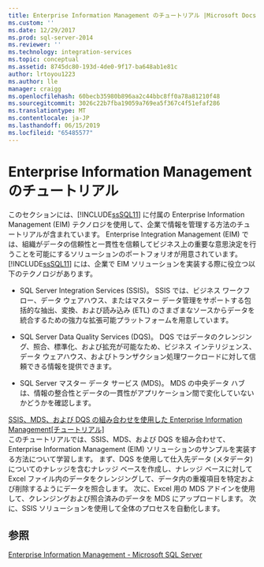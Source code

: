 ```yaml
---
title: Enterprise Information Management のチュートリアル |Microsoft Docs
ms.custom: ''
ms.date: 12/29/2017
ms.prod: sql-server-2014
ms.reviewer: ''
ms.technology: integration-services
ms.topic: conceptual
ms.assetid: 8745dc80-193d-4de0-9f17-ba648ab1e81c
author: lrtoyou1223
ms.author: lle
manager: craigg
ms.openlocfilehash: 60becb35980b896aa2c44bbc8ff0a78a81210f48
ms.sourcegitcommit: 3026c22b7fba19059a769ea5f367c4f51efaf286
ms.translationtype: MT
ms.contentlocale: ja-JP
ms.lasthandoff: 06/15/2019
ms.locfileid: "65485577"
---
```

# <a name="enterprise-information-management-tutorials"></a>Enterprise Information Management のチュートリアル
  このセクションには、[!INCLUDE[ssSQL11](../includes/sssql11-md.md)] に付属の Enterprise Information Management (EIM) テクノロジを使用して、企業で情報を管理する方法のチュートリアルが含まれています。 Enterprise Integration Management (EIM) では、組織がデータの信頼性と一貫性を信頼してビジネス上の重要な意思決定を行うことを可能にするソリューションのポートフォリオが用意されています。 [!INCLUDE[ssSQL11](../includes/sssql11-md.md)] には、企業で EIM ソリューションを実装する際に役立つ以下のテクノロジがあります。  
  
-   SQL Server Integration Services (SSIS)。 SSIS では、ビジネス ワークフロー、データ ウェアハウス、またはマスター データ管理をサポートする包括的な抽出、変換、および読み込み (ETL) のさまざまなソースからデータを統合するための強力な拡張可能プラットフォームを用意しています。  
  
-   SQL Server Data Quality Services (DQS)。 DQS ではデータのクレンジング、照合、標準化、および拡充が可能なため、ビジネス インテリジェンス、データ ウェアハウス、およびトランザクション処理ワークロードに対して信頼できる情報を提供できます。  
  
-   SQL Server マスター データ サービス (MDS)。 MDS の中央データ ハブは、情報の整合性とデータの一貫性がアプリケーション間で変化していないかどうかを確認します。  
  
 [SSIS、MDS、および DQS の組み合わせを使用した Enterprise Information Management&#91;チュートリアル&#93;](../../2014/tutorials/enterprise-information-management-using-ssis-mds-and-dqs-together-[tutorial].md)  
 このチュートリアルでは、SSIS、MDS、および DQS を組み合わせて、Enterprise Information Management (EIM) ソリューションのサンプルを実装する方法について学習します。 まず、DQS を使用して仕入先データ (メタデータ) についてのナレッジを含むナレッジ ベースを作成し、ナレッジ ベースに対して Excel ファイル内のデータをクレンジングして、データ内の重複項目を特定および削除するようにデータを照合します。 次に、Excel 用の MDS アドインを使用して、クレンジングおよび照合済みのデータを MDS にアップロードします。 次に、SSIS ソリューションを使用して全体のプロセスを自動化します。  
  
## <a name="see-also"></a>参照  
 [Enterprise Information Management - Microsoft SQL Server](https://go.microsoft.com/fwlink/?LinkId=270871)  
  
  
